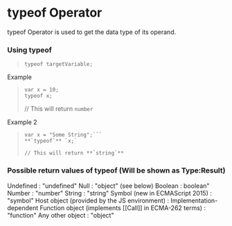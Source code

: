 # typeof Operator

typeof Operator is used to get the data type of its operand.

### Using typeof
> `typeof targetVariable;`

Example
> ```
> var x = 10;
> typeof x;  
> ```
> // This will return `number`

Example 2
> ```
> var x = "Some String";```
> **`typeof`** `x;`
>   
> // This will return **`string`**

### Possible return values of typeof (Will be shown as Type:Result)

Undefined : "undefined"
Null	  : "object" (see below)
Boolean	  : boolean"
Number    : "number"
String	  : "string"
Symbol (new in ECMAScript 2015)	             : "symbol"
Host object (provided by the JS environment)
          : Implementation-dependent
Function object (implements [[Call]] in ECMA-262 terms)                    : "function"
Any other object : "object"